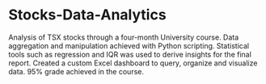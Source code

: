 # Stocks-Data-Analytics
Analysis of TSX stocks through a four-month University course. Data aggregation and manipulation achieved with Python scripting. Statistical tools such as regression and IQR was used to derive insights for the final report. Created a custom Excel dashboard to query, organize and visualize data. 95% grade achieved in the course.
